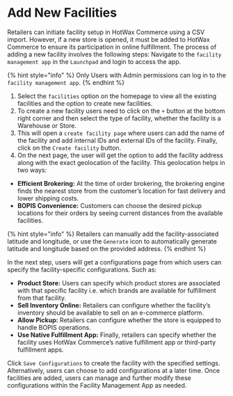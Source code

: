 # Add New Facilities

Retailers can initiate facility setup in HotWax Commerce using a CSV import. However, if a new store is opened, it must be added to HotWax Commerce to ensure its participation in online fulfillment. The process of adding a new facility involves the following steps: Navigate to the `facility management app` in the `Launchpad` and login to access the app.

{% hint style="info" %}
Only Users with Admin permissions can log in to the `facility management app`.
{% endhint %}

1. Select the `facilities` option on the homepage to view all the existing facilities and the option to create new facilities.
2. To create a new facility users need to click on the `+` button at the bottom right corner and then select the type of facility, whether the facility is a Warehouse or Store.
3. This will open a `create facility page` where users can add the name of the facility and add internal IDs and external IDs of the facility. Finally, click on the `Create facility` button.
4. On the next page, the user will get the option to add the facility address along with the exact geolocation of the facility. This geolocation helps in two ways:

* **Efficient Brokering:** At the time of order brokering, the brokering engine finds the nearest store from the customer’s location for fast delivery and lower shipping costs.
* **BOPIS Convenience:** Customers can choose the desired pickup locations for their orders by seeing current distances from the available facilities.&#x20;

{% hint style="info" %}
Retailers can manually add the facility-associated latitude and longitude, or use the `Generate` icon to automatically generate latitude and longitude based on the provided address.
{% endhint %}

In the next step, users will get a configurations page from which users can specify the facility-specific configurations. Such as:

* **Product Store:** Users can specify which product stores are associated with that specific facility i.e. which brands are available for fulfillment from that facility.
* **Sell Inventory Online:** Retailers can configure whether the facility’s inventory should be available to sell on an e-commerce platform.
* **Allow Pickup:** Retailers can configure whether the store is equipped to handle BOPIS operations.
* **Use Native Fulfillment App:** Finally, retailers can specify whether the facility uses HotWax Commerce’s native fulfillment app or third-party fulfillment apps.

Click `Save Configurations` to create the facility with the specified settings. Alternatively, users can choose to add configurations at a later time. Once facilities are added, users can manage and further modify these configurations within the Facility Management App as needed.
